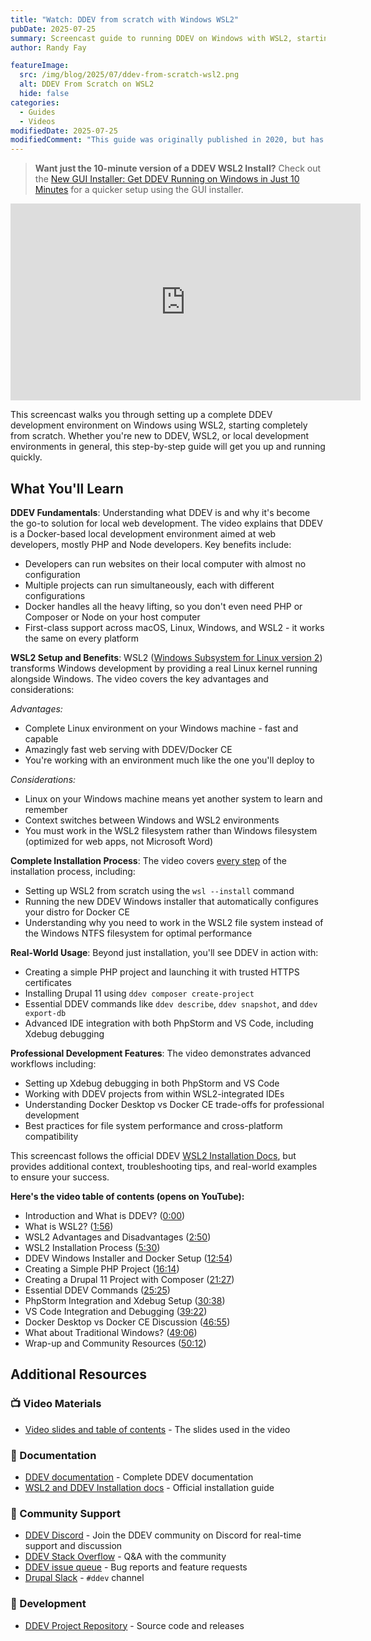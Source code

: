 ```yaml
---
title: "Watch: DDEV from scratch with Windows WSL2"
pubDate: 2025-07-25
summary: Screencast guide to running DDEV on Windows with WSL2, starting from scratch. Learn how to set up WSL2, Docker Desktop, and DDEV and use them for development.
author: Randy Fay

featureImage:
  src: /img/blog/2025/07/ddev-from-scratch-wsl2.png
  alt: DDEV From Scratch on WSL2
  hide: false
categories:
  - Guides
  - Videos
modifiedDate: 2025-07-25
modifiedComment: "This guide was originally published in 2020, but has been completely rewritten with a new video in 2025. It now covers the new DDEV Windows installer and WSL2 setup."
---
```


> **Want just the 10-minute version of a DDEV WSL2 Install?** Check out the [New GUI Installer: Get DDEV Running on Windows in Just 10 Minutes](watch-new-windows-installer.md) for a quicker setup using the GUI installer.

<div class="video-container">
<iframe width="560" height="315" src="https://www.youtube.com/embed/1dr_4gPtFlQ?si=ZFjBU-6CcbsVI3SX" title="YouTube video player" frameborder="0" allow="accelerometer; autoplay; clipboard-write; encrypted-media; gyroscope; picture-in-picture; web-share" referrerpolicy="strict-origin-when-cross-origin" allowfullscreen></iframe>
</div>

This screencast walks you through setting up a complete DDEV development environment on Windows using WSL2, starting completely from scratch. Whether you're new to DDEV, WSL2, or local development environments in general, this step-by-step guide will get you up and running quickly.

## What You'll Learn

**DDEV Fundamentals**: Understanding what DDEV is and why it's become the go-to solution for local web development. The video explains that DDEV is a Docker-based local development environment aimed at web developers, mostly PHP and Node developers. Key benefits include:

- Developers can run websites on their local computer with almost no configuration
- Multiple projects can run simultaneously, each with different configurations
- Docker handles all the heavy lifting, so you don't even need PHP or Composer or Node on your host computer
- First-class support across macOS, Linux, Windows, and WSL2 - it works the same on every platform

**WSL2 Setup and Benefits**: WSL2 ([Windows Subsystem for Linux version 2](https://learn.microsoft.com/en-us/windows/wsl/)) transforms Windows development by providing a real Linux kernel running alongside Windows. The video covers the key advantages and considerations:

_Advantages:_

- Complete Linux environment on your Windows machine - fast and capable
- Amazingly fast web serving with DDEV/Docker CE
- You're working with an environment much like the one you'll deploy to

_Considerations:_

- Linux on your Windows machine means yet another system to learn and remember
- Context switches between Windows and WSL2 environments
- You must work in the WSL2 filesystem rather than Windows filesystem (optimized for web apps, not Microsoft Word)

**Complete Installation Process**: The video covers [every step](/get-started) of the installation process, including:

- Setting up WSL2 from scratch using the `wsl --install` command
- Running the new DDEV Windows installer that automatically configures your distro for Docker CE
- Understanding why you need to work in the WSL2 file system instead of the Windows NTFS filesystem for optimal performance

**Real-World Usage**: Beyond just installation, you'll see DDEV in action with:

- Creating a simple PHP project and launching it with trusted HTTPS certificates
- Installing Drupal 11 using `ddev composer create-project`
- Essential DDEV commands like `ddev describe`, `ddev snapshot`, and `ddev export-db`
- Advanced IDE integration with both PhpStorm and VS Code, including Xdebug debugging

**Professional Development Features**: The video demonstrates advanced workflows including:

- Setting up Xdebug debugging in both PhpStorm and VS Code
- Working with DDEV projects from within WSL2-integrated IDEs
- Understanding Docker Desktop vs Docker CE trade-offs for professional development
- Best practices for file system performance and cross-platform compatibility

This screencast follows the official DDEV [WSL2 Installation Docs](https://ddev.readthedocs.io/en/stable/users/install/ddev-installation/#ddev-installation-windows), but provides additional context, troubleshooting tips, and real-world examples to ensure your success.

**Here's the video table of contents (opens on YouTube):**

- Introduction and What is DDEV? ([0:00](https://youtu.be/1dr_4gPtFlQ?t=0))
- What is WSL2? ([1:56](https://youtu.be/1dr_4gPtFlQ?t=116))
- WSL2 Advantages and Disadvantages ([2:50](https://youtu.be/1dr_4gPtFlQ?t=170))
- WSL2 Installation Process ([5:30](https://youtu.be/1dr_4gPtFlQ?t=330))
- DDEV Windows Installer and Docker Setup ([12:54](https://youtu.be/1dr_4gPtFlQ?t=774))
- Creating a Simple PHP Project ([16:14](https://youtu.be/1dr_4gPtFlQ?t=974))
- Creating a Drupal 11 Project with Composer ([21:27](https://youtu.be/1dr_4gPtFlQ?t=1287))
- Essential DDEV Commands ([25:25](https://youtu.be/1dr_4gPtFlQ?t=1614))
- PhpStorm Integration and Xdebug Setup ([30:38](https://youtu.be/1dr_4gPtFlQ?t=1838))
- VS Code Integration and Debugging ([39:22](https://youtu.be/1dr_4gPtFlQ?t=2362))
- Docker Desktop vs Docker CE Discussion ([46:55](https://youtu.be/1dr_4gPtFlQ?t=2815))
- What about Traditional Windows? ([49:06](https://youtu.be/1dr_4gPtFlQ?t=2946))
- Wrap-up and Community Resources ([50:12](https://youtu.be/1dr_4gPtFlQ?t=3012))

## Additional Resources

### 📺 Video Materials

- [Video slides and table of contents](https://docs.google.com/presentation/d/1oCn7E1Bk0J9E14jiZ7tdvD80jBlibnc3f7PPJMEtqss/edit?usp=sharing) - The slides used in the video

### 📖 Documentation

- [DDEV documentation](https://ddev.readthedocs.io/en/stable/) - Complete DDEV documentation
- [WSL2 and DDEV Installation docs](https://ddev.readthedocs.io/en/stable/users/install/ddev-installation/#ddev-installation-windows) - Official installation guide

### 💬 Community Support

- [DDEV Discord](/s/discord) - Join the DDEV community on Discord for real-time support and discussion
- [DDEV Stack Overflow](https://stackoverflow.com/questions/tagged/ddev) - Q&A with the community
- [DDEV issue queue](https://github.com/ddev/ddev/issues) - Bug reports and feature requests
- [Drupal Slack](https://www.drupal.org/community/contributor-guide/reference-information/talk/tools/slack) - `#ddev` channel

### 🔧 Development

- [DDEV Project Repository](https://github.com/ddev/ddev) - Source code and releases
